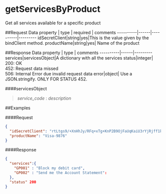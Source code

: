 getServicesByProduct
========================
Get all services available for a specific product


##Request Data
property  | type | required | comments
----------|------|----------|---------
idSecretClient|string|yes|This is the value given by the bindClient method.
productName|string|yes| Name of the product

##Response Data
property | type | comments
----------|------|---------
services|servicesObject|A dictionary with all the services
status|integer| 200: OK<br> 452: Request data missed <br> 506: Internal Error due invalid request data
error|object| Use a JSON.stringify. ONLY FOR STATUS 452.

####servicesObject
> *service_code* : *description*

##Examples

####Request
```json
{
  "idSecretClient": "rtLtgs9/+XnHhJy/RFq+xTg+KnP2B9OjFaUqKaiU3rYjRjff1kcAxW1veBwboz2Vc5T28vvUXTi5nUes4asHoNJbQsbc7zLNAHirrI8ra6xMnU4bhF8wkDeqBOHmWiomcn/UY858wEYAl+/Dpz53L2qHT9pU7Q+EVSTovgYogJ66WoNt7CoDkfh7zrb9vJZq7ojqskhVA6LUi9O4BhiI3Q==",
  "productName": "Visa-9876"
}
```

####Response

```json
{
  "services":{
    "GP001" : "Block my debit card",
    "GP002" : "Send me the Account Statement":
  },
  "status" 200
}
```
